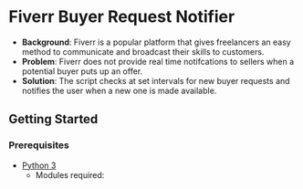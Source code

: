 # Fiverr Buyer Request Notifier
- __Background__: Fiverr is a popular platform that gives freelancers an easy method to communicate and broadcast their skills to customers.
- __Problem__: Fiverr does not provide real time notifcations to sellers when a potential buyer puts up an offer.
- __Solution__: The script checks at set intervals for new buyer requests and notifies the user when a new one is made available.
## Getting Started
### Prerequisites
- [Python 3](https://www.python.org/downloads/)
  - Modules required:
